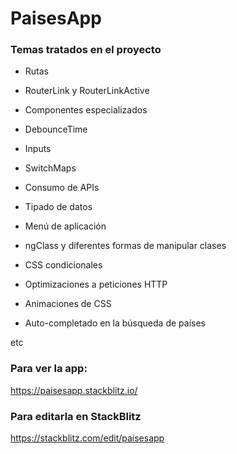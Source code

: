 # PaisesApp


### Temas tratados en el proyecto

- Rutas

- RouterLink y RouterLinkActive

- Componentes especializados

- DebounceTime

- Inputs

- SwitchMaps

- Consumo de APIs

- Tipado de datos

- Menú de aplicación

- ngClass y diferentes formas de manipular clases

- CSS condicionales

- Optimizaciones a peticiones HTTP

- Animaciones de CSS

- Auto-completado en la búsqueda de países

etc

### Para ver la app:
https://paisesapp.stackblitz.io/

### Para editarla en StackBlitz
https://stackblitz.com/edit/paisesapp